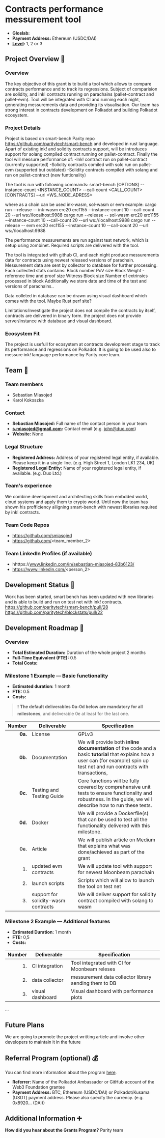 # Contracts performance messurement tool

- **Gloslab:**
- **Payment Address:** Ethereum (USDC/DAI)
- **[Level](https://github.com/w3f/Grants-Program/tree/master#level_slider-levels):** 1, 2 or 3

## Project Overview :page_facing_up:

### Overview

The key objective of this grant is to build a tool which allows to compare contracts performance and to track its regressions.
Subject of comparision are solidity, and ink! contracts running on parachains (pallet-contract and pallet-evm).
Tool will be integrated with CI and running each night, generating messurements data and providing its visualisation.
Our team has strong interest in contracts development on Polkadot and building Polkadot ecosystem.

### Project Details

Project is based on smart-bench Parity repo https://github.com/paritytech/smart-bench and developed in rust language.
Apart of existing ink! and solidity contracts support, will be introduces support for solang compiled contract running on pallet-contract.
Finally the tool will messure performance of:
-Ink! contract run on pallet-contract (currently supported)
-Solidity contracts comiled with solc run on pallet-evm (supported but outdated)
-Solidity contracts compiled with solang and run on pallet-contract (new funtionality)

The tool is run with following commands:
smart-bench [OPTIONS] --instance-count <INSTANCE_COUNT> --call-count <CALL_COUNT> <CHAIN> [CONTRACTS] --url <WS_NODE_ADRESS>

where as a chain can be used ink-wasm, sol-wasm or evm
example:
cargo run --release -- ink-wasm erc20 erc1155 --instance-count 10 --call-count 20 --url ws://localhost:9988
cargo run --release -- sol-wasm erc20 erc1155 --instance-count 10 --call-count 20 --url ws://localhost:9988
cargo run --release -- evm erc20 erc1155 --instance-count 10 --call-count 20 --url ws://localhost:9988

The performance messurements are run against test network, which is setup using zombinet.
Required scripts are delivered with the tool.

The tool is integrated with github CI, and each night produce messurements data for contracts 
using newest released versions of parachain.
Messurement data are sent by collector to database for further processing.
Each collected stats contains:
Block number
PoV size 
Block Weight - reference time and proof size
Witness
Block size
Number of extrinsics processed in block
Additionally we store date and time of the test and versions of parachains..

Data colleted in database can be drawn using visual dashboard which comes with the tool.
Maybe Rust perf site?


Limitations:Investigate 
the project does not compile the contracts by itself, contracts are delivered in binary form.
the project does not provide server/instance with database and visual dashboard.

### Ecosystem Fit

The project is usefull for ecosystem at contracts development stage to track its performance and regressions on Polkadot.
It is going to be used also to messure ink! language performance by Parity core team.

## Team :busts_in_silhouette:

### Team members

- Sebastian Miasojed
- Karol Kokoszka

### Contact

- **Sebastian Miasojed:** Full name of the contact person in your team
- **s.miasojed@gmail.com:** Contact email (e.g. john@duo.com)
- **Website:** None

### Legal Structure

- **Registered Address:** Address of your registered legal entity, if available. Please keep it in a single line. (e.g. High Street 1, London LK1 234, UK)
- **Registered Legal Entity:** Name of your registered legal entity, if available. (e.g. Duo Ltd.)

### Team's experience

We combine development and architecting skills from embdded world, cloud systems and apply them to crypto world.
Until now the team has shown his profficiency alligning smart-bench with newest libraries required by ink! contracts.

### Team Code Repos

- https://github.com/smiasojed
- https://github.com/<team_member_2>

### Team LinkedIn Profiles (if available)

- hhttps://www.linkedin.com/in/sebastian-miasojed-83b6123/
- https://www.linkedin.com/<person_2>


## Development Status :open_book:

Work has been started, smart bench has been updated with new libraries and is able to build and run on test net with ink! contracts.
https://github.com/paritytech/smart-bench/pull/28
https://github.com/paritytech/blockstats/pull/22

## Development Roadmap :nut_and_bolt:

### Overview

- **Total Estimated Duration:** Duration of the whole project 2 months
- **Full-Time Equivalent (FTE):**  0.5
- **Total Costs:** 

### Milestone 1 Example — Basic functionality

- **Estimated duration:** 1 month
- **FTE:**  0.5
- **Costs:** 

> :exclamation: **The default deliverables 0a-0d below are mandatory for all milestones**, and deliverable 0e at least for the last one. 

| Number | Deliverable | Specification |
| -----: | ----------- | ------------- |
| **0a.** | License | GPLv3 |
| **0b.** | Documentation | We will provide both **inline documentation** of the code and a basic **tutorial** that explains how a user can (for example) spin up test net and run contracts with transactions,
| **0c.** | Testing and Testing Guide | Core functions will be fully covered by comprehensive unit tests to ensure functionality and robustness. In the guide, we will describe how to run these tests. |
| **0d.** | Docker | We will provide a Dockerfile(s) that can be used to test all the functionality delivered with this milestone. |
| 0e. | Article | We will publish article on Medium that explains what was done/achieved as part of the grant|
| 1. | updated evm contracts | We will update tool with support for newest Moonbeam parachain|
| 2. | launch scripts | Scripts which will allow to launch the tool on test net|
| 3. | support for solidity-wasm contracts | We will deliver support for solidity contract compiled with solang to wasm|


### Milestone 2 Example — Additional features

- **Estimated Duration:** 1 month
- **FTE:**  0,5
- **Costs:**

| Number | Deliverable | Specification |
| -----: | ----------- | ------------- |
| 1. | CI integration | Tool integrated with CI for Moonbeam releses |
| 2. | data collector| messurement data collector library sending them to DB |
| 3. | visual dashboard | Visual dashboard with performance plots |


...


## Future Plans

We are going to promote the project writting article and involve other developers to maintain it in the future

## Referral Program (optional) :moneybag: 

You can find more information about the program [here](../README.md#moneybag-referral-program).
- **Referrer:** Name of the Polkadot Ambassador or GitHub account of the Web3 Foundation grantee
- **Payment Address:** BTC, Ethereum (USDC/DAI) or Polkadot/Kusama (USDT) payment address. Please also specify the currency. (e.g. 0x8920... (DAI))

## Additional Information :heavy_plus_sign:

**How did you hear about the Grants Program?** Parity team

